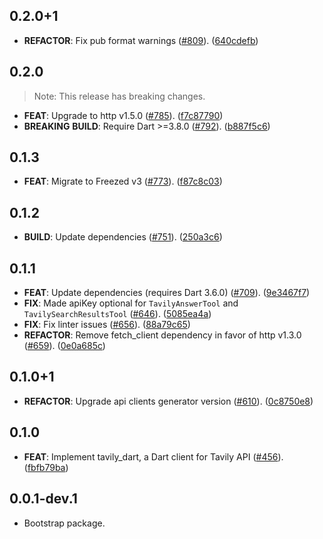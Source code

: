 ## 0.2.0+1

 - **REFACTOR**: Fix pub format warnings ([#809](https://github.com/davidmigloz/langchain_dart/issues/809)). ([640cdefb](https://github.com/davidmigloz/langchain_dart/commit/640cdefbede9c0a0182fb6bb4005a20aa6f35635))

## 0.2.0

> Note: This release has breaking changes.

 - **FEAT**: Upgrade to http v1.5.0 ([#785](https://github.com/davidmigloz/langchain_dart/issues/785)). ([f7c87790](https://github.com/davidmigloz/langchain_dart/commit/f7c8779011015b5a4a7f3a07dca32bde1bb2ea88))
 - **BREAKING** **BUILD**: Require Dart >=3.8.0 ([#792](https://github.com/davidmigloz/langchain_dart/issues/792)). ([b887f5c6](https://github.com/davidmigloz/langchain_dart/commit/b887f5c62e307b3a510c5049e3d1fbe7b7b4f4c9))

## 0.1.3

 - **FEAT**: Migrate to Freezed v3 ([#773](https://github.com/davidmigloz/langchain_dart/issues/773)). ([f87c8c03](https://github.com/davidmigloz/langchain_dart/commit/f87c8c03711ef382d2c9de19d378bee92e7631c1))

## 0.1.2

 - **BUILD**: Update dependencies ([#751](https://github.com/davidmigloz/langchain_dart/issues/751)). ([250a3c6](https://github.com/davidmigloz/langchain_dart/commit/250a3c6a6c1815703a61a142ba839c0392a31015))

## 0.1.1

 - **FEAT**: Update dependencies (requires Dart 3.6.0) ([#709](https://github.com/davidmigloz/langchain_dart/issues/709)). ([9e3467f7](https://github.com/davidmigloz/langchain_dart/commit/9e3467f7caabe051a43c0eb3c1110bc4a9b77b81))
 - **FIX**: Made apiKey optional for `TavilyAnswerTool` and `TavilySearchResultsTool` ([#646](https://github.com/davidmigloz/langchain_dart/issues/646)). ([5085ea4a](https://github.com/davidmigloz/langchain_dart/commit/5085ea4ad8b5cd072832e73afcbb7075a6375307))
 - **FIX**: Fix linter issues ([#656](https://github.com/davidmigloz/langchain_dart/issues/656)). ([88a79c65](https://github.com/davidmigloz/langchain_dart/commit/88a79c65aad23bcf5859e58a7375a4b686cf02ef))
 - **REFACTOR**: Remove fetch_client dependency in favor of http v1.3.0 ([#659](https://github.com/davidmigloz/langchain_dart/issues/659)). ([0e0a685c](https://github.com/davidmigloz/langchain_dart/commit/0e0a685c376895425dbddb0f9b83758c700bb0c7))

## 0.1.0+1

 - **REFACTOR**: Upgrade api clients generator version ([#610](https://github.com/davidmigloz/langchain_dart/issues/610)). ([0c8750e8](https://github.com/davidmigloz/langchain_dart/commit/0c8750e85b34764f99b6e34cc531776ffe8fba7c))

## 0.1.0

 - **FEAT**: Implement tavily_dart, a Dart client for Tavily API ([#456](https://github.com/davidmigloz/langchain_dart/issues/456)). ([fbfb79ba](https://github.com/davidmigloz/langchain_dart/commit/fbfb79bad81dbbd5844a90938fda79b201f20047))

## 0.0.1-dev.1

- Bootstrap package.
